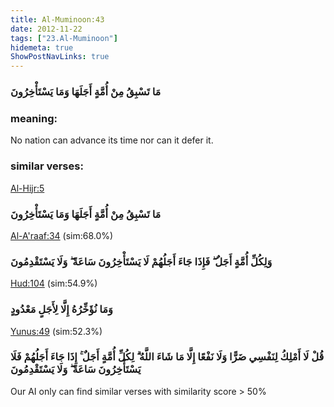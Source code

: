 ```yaml
---
title: Al-Muminoon:43
date: 2012-11-22
tags: ["23.Al-Muminoon"]
hidemeta: true 
ShowPostNavLinks: true 
---
```

### مَا تَسْبِقُ مِنْ أُمَّةٍ أَجَلَهَا وَمَا يَسْتَأْخِرُونَ
### meaning: 
No nation can advance its time nor can it defer it.
### similar verses: 

[Al-Hijr:5](/15/5)

### مَا تَسْبِقُ مِنْ أُمَّةٍ أَجَلَهَا وَمَا يَسْتَأْخِرُونَ

[Al-A'raaf:34](/7/34) (sim:68.0%)

### وَلِكُلِّ أُمَّةٍ أَجَلٌ ۖ فَإِذَا جَاءَ أَجَلُهُمْ لَا يَسْتَأْخِرُونَ سَاعَةً ۖ وَلَا يَسْتَقْدِمُونَ

[Hud:104](/11/104) (sim:54.9%)

### وَمَا نُؤَخِّرُهُ إِلَّا لِأَجَلٍ مَعْدُودٍ

[Yunus:49](/10/49) (sim:52.3%)

### قُلْ لَا أَمْلِكُ لِنَفْسِي ضَرًّا وَلَا نَفْعًا إِلَّا مَا شَاءَ اللَّهُ ۗ لِكُلِّ أُمَّةٍ أَجَلٌ ۚ إِذَا جَاءَ أَجَلُهُمْ فَلَا يَسْتَأْخِرُونَ سَاعَةً ۖ وَلَا يَسْتَقْدِمُونَ

Our AI only can find similar verses with similarity score > 50% 
